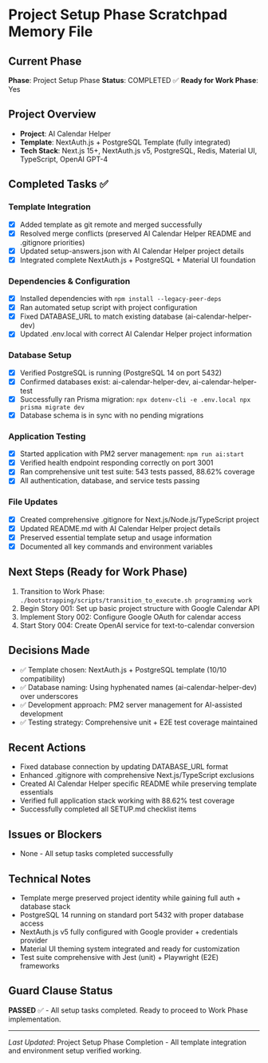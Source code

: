 # Project Setup Phase Scratchpad Memory File

## Current Phase

**Phase**: Project Setup Phase
**Status**: COMPLETED ✅
**Ready for Work Phase**: Yes

## Project Overview

- **Project**: AI Calendar Helper
- **Template**: NextAuth.js + PostgreSQL Template (fully integrated)
- **Tech Stack**: Next.js 15+, NextAuth.js v5, PostgreSQL, Redis, Material UI, TypeScript, OpenAI GPT-4

## Completed Tasks ✅

### Template Integration

- [x] Added template as git remote and merged successfully
- [x] Resolved merge conflicts (preserved AI Calendar Helper README and .gitignore priorities)
- [x] Updated setup-answers.json with AI Calendar Helper project details
- [x] Integrated complete NextAuth.js + PostgreSQL + Material UI foundation

### Dependencies & Configuration

- [x] Installed dependencies with `npm install --legacy-peer-deps`
- [x] Ran automated setup script with project configuration
- [x] Fixed DATABASE_URL to match existing database (ai-calendar-helper-dev)
- [x] Updated .env.local with correct AI Calendar Helper project information

### Database Setup

- [x] Verified PostgreSQL is running (PostgreSQL 14 on port 5432)
- [x] Confirmed databases exist: ai-calendar-helper-dev, ai-calendar-helper-test
- [x] Successfully ran Prisma migration: `npx dotenv-cli -e .env.local npx prisma migrate dev`
- [x] Database schema is in sync with no pending migrations

### Application Testing

- [x] Started application with PM2 server management: `npm run ai:start`
- [x] Verified health endpoint responding correctly on port 3001
- [x] Ran comprehensive unit test suite: 543 tests passed, 88.62% coverage
- [x] All authentication, database, and service tests passing

### File Updates

- [x] Created comprehensive .gitignore for Next.js/Node.js/TypeScript project
- [x] Updated README.md with AI Calendar Helper project details
- [x] Preserved essential template setup and usage information
- [x] Documented all key commands and environment variables

## Next Steps (Ready for Work Phase)

1. Transition to Work Phase: `./bootstrapping/scripts/transition_to_execute.sh programming work`
2. Begin Story 001: Set up basic project structure with Google Calendar API
3. Implement Story 002: Configure Google OAuth for calendar access
4. Start Story 004: Create OpenAI service for text-to-calendar conversion

## Decisions Made

- ✅ Template chosen: NextAuth.js + PostgreSQL template (10/10 compatibility)
- ✅ Database naming: Using hyphenated names (ai-calendar-helper-dev) over underscores
- ✅ Development approach: PM2 server management for AI-assisted development
- ✅ Testing strategy: Comprehensive unit + E2E test coverage maintained

## Recent Actions

- Fixed database connection by updating DATABASE_URL format
- Enhanced .gitignore with comprehensive Next.js/TypeScript exclusions
- Created AI Calendar Helper specific README while preserving template essentials
- Verified full application stack working with 88.62% test coverage
- Successfully completed all SETUP.md checklist items

## Issues or Blockers

- None - All setup tasks completed successfully

## Technical Notes

- Template merge preserved project identity while gaining full auth + database stack
- PostgreSQL 14 running on standard port 5432 with proper database access
- NextAuth.js v5 fully configured with Google provider + credentials provider
- Material UI theming system integrated and ready for customization
- Test suite comprehensive with Jest (unit) + Playwright (E2E) frameworks

## Guard Clause Status

**PASSED** ✅ - All setup tasks completed. Ready to proceed to Work Phase implementation.

---

_Last Updated_: Project Setup Phase Completion - All template integration and environment setup verified working.
